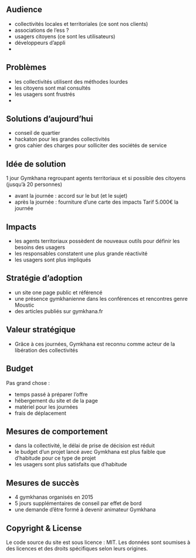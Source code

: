 
## Audience
- collectivités locales et territoriales (ce sont nos clients)
- associations de l’ess ?
- usagers citoyens (ce sont les utilisateurs)
- développeurs d’appli
- 
## Problèmes
- les collectivités utilisent des méthodes lourdes
- les citoyens sont mal consultés
- les usagers sont frustrés
- 
## Solutions d’aujourd’hui
- conseil de quartier
- hackaton pour les grandes collectivités
- gros cahier des charges pour solliciter des sociétés de service

## Idée de solution
1 jour Gymkhana regroupant agents territoriaux et si possible des citoyens (jusqu’à 20 personnes)
- avant la journée :  accord sur le but (et le sujet)
- après la journée : fourniture d’une carte des impacts
Tarif 5.000€ la journée

## Impacts
- les agents territoriaux possèdent de nouveaux outils pour définir les besoins des usagers
- les responsables constatent une plus grande réactivité
- les usagers sont plus impliqués
 
## Stratégie d’adoption
- un site one page public et référencé
- une présence gymkhanienne dans les conférences et rencontres genre Moustic
- des articles publiés sur gymkhana.fr

## Valeur stratégique
- Grâce à ces journées, Gymkhana est reconnu comme acteur de la libération des collectivités

## Budget
Pas grand chose :
- temps passé à préparer l’offre
- hébergement du site et de la page
- matériel pour les journées
- frais de déplacement

## Mesures de comportement
- dans la collectivité, le délai de prise de décision est réduit
- le budget d’un projet lancé avec Gymkhana est plus faible que d’habitude pour ce type de projet
- les usagers sont plus satisfaits que d’habitude

## Mesures de succès
- 4 gymkhanas organisés en 2015
- 5 jours supplémentaires de conseil par effet de bord
- une demande d’être formé à devenir animateur Gymkhana

## Copyright & License

Le code source du site est sous licence : MIT.
Les données sont soumises à des licences et des droits spécifiques selon leurs origines.
